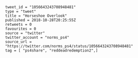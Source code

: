 ```
tweet_id = "1056643243708948481"
type = "tweet"
title = "Horseshoe Overlook"
published = 2018-10-28T20:25:55Z
retweets = 0
favourites = 0
source = "twitter"
twitter_account = "norms_ps4"
source_url = "https://twitter.com/norms_ps4/status/1056643243708948481"
tag = [ "ps4share", "reddeadredemption2",]
```

<p class='image'><img src='http://mnf.m17s.net/2018/10/28/DqnzbbMXcAEPHDI.jpg' alt=''></p>

